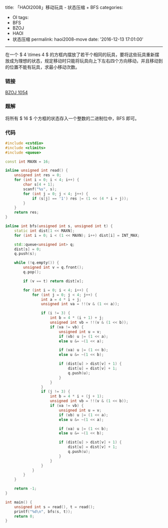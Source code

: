 title: 「HAOI2008」移动玩具 - 状态压缩 + BFS
categories:
  - OI
tags:
  - BFS
  - BZOJ
  - HAOI
  - 状态压缩
permalink: haoi2008-move
date: '2016-12-13 17:01:00'
---

在一个 $ 4 \times 4 $ 的方框内摆放了若干个相同的玩具，要将这些玩具重新摆放成为理想的状态，规定移动时只能将玩具向上下左右四个方向移动，并且移动到的位置不能有玩具，求最小移动次数。

<!-- more -->

### 链接

[BZOJ 1054](http://www.lydsy.com/JudgeOnline/problem.php?id=1054)

### 题解

将所有 $ 16 $ 个方框的状态存入一个整数的二进制位中，BFS 即可。

### 代码

```cpp
#include <cstdio>
#include <climits>
#include <queue>

const int MAXN = 16;

inline unsigned int read() {
    unsigned int res = 0;
    for (int i = 0; i < 4; i++) {
        char s[4 + 1];
        scanf("%s", s);
        for (int j = 0; j < 4; j++) {
            if (s[j] == '1') res |= (1 << (4 * i + j));
        }
    }
    return res;
}

inline int bfs(unsigned int s, unsigned int t) {
    static int dist[1 << MAXN];
    for (int i = 0; i < (1 << MAXN); i++) dist[i] = INT_MAX;

    std::queue<unsigned int> q;
    dist[s] = 0;
    q.push(s);

    while (!q.empty()) {
        unsigned int v = q.front();
        q.pop();

        if (v == t) return dist[v];

        for (int i = 0; i < 4; i++) {
            for (int j = 0; j < 4; j++) {
                int a = 4 * i + j;
                unsigned int va = !!(v & (1 << a));

                if (i != 3) {
                    int b = 4 * (i + 1) + j;
                    unsigned int vb = !!(v & (1 << b));
                    if (va != vb) {
                        unsigned int u = v;
                        if (vb) u |= (1 << a);
                        else u &= ~(1 << a);

                        if (va) u |= (1 << b);
                        else u &= ~(1 << b);

                        if (dist[u] > dist[v] + 1) {
                            dist[u] = dist[v] + 1;
                            q.push(u);
                        }
                    }
                }
                if (j != 3) {
                    int b = 4 * i + (j + 1);
                    unsigned int vb = !!(v & (1 << b));
                    if (va != vb) {
                        unsigned int u = v;
                        if (vb) u |= (1 << a);
                        else u &= ~(1 << a);

                        if (va) u |= (1 << b);
                        else u &= ~(1 << b);

                        if (dist[u] > dist[v] + 1) {
                            dist[u] = dist[v] + 1;
                            q.push(u);
                        }
                    }
                }
            }
        }
    }

    return -1;
}

int main() {
    unsigned int s = read(), t = read();
    printf("%d\n", bfs(s, t));
    return 0;
}
```